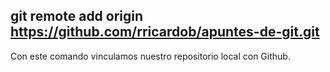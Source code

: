 ## git remote add origin https://github.com/rricardob/apuntes-de-git.git
Con este comando vinculamos nuestro repositorio local con Github.
